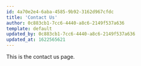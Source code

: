 ```yaml
---
id: 4a70e2e4-6aba-4585-9b92-3162d967cfdc
title: 'Contact Us'
author: 0c883cb1-7cc6-4440-a8c6-2149f537a636
template: default
updated_by: 0c883cb1-7cc6-4440-a8c6-2149f537a636
updated_at: 1622565621
---
```

This is the contact us page.